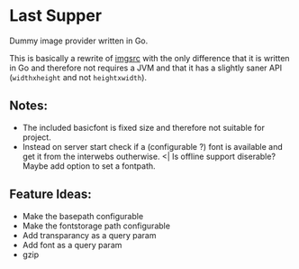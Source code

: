 # Last Supper
Dummy image provider written in Go.

This is basically a rewrite of [imgsrc](https://github.com/mabels/ImgSrc)
with the only difference that it is written in Go and therefore not
requires a JVM and that it has a slightly saner API (`widthxheight` and not
`heightxwidth`).

## Notes:
- The included basicfont is fixed size and therefore not suitable for
  project.
- Instead on server start check if a (configurable ?) font is available
  and get it from the interwebs outherwise. <| Is offline support
  diserable? Maybe add option to set a fontpath.

## Feature Ideas:
- Make the basepath configurable
- Make the fontstorage path configurable
- Add transparancy as a query param
- Add font as a query param
- gzip

